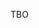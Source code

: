 <html>
  <head>
    <title>comp</title>
    <script type="text/javascript">
      var queryString = window.location.search.slice(1);
      if(queryString){
       var qString = queryString.split('q=')[1].split('&')[0];
        alert(qString);
      }
      
  (function(i,s,o,g,r,a,m){i['GoogleAnalyticsObject']=r;i[r]=i[r]||function(){
  (i[r].q=i[r].q||[]).push(arguments)},i[r].l=1*new Date();a=s.createElement(o),
  m=s.getElementsByTagName(o)[0];a.async=1;a.src=g;m.parentNode.insertBefore(a,m)
  })(window,document,'script','https://www.google-analytics.com/analytics.js','ga');

  ga('create', 'UA-134288957-1', 'auto');
  ga('require', 'GTM-P5BRTDP');
  ga('send', 'pageview'); 
    </script>
  </head>
  
  <body>
    TBO
  </body>
</html>
